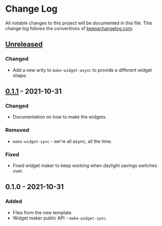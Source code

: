 # Change Log
All notable changes to this project will be documented in this file. This change log follows the conventions of [keepachangelog.com](http://keepachangelog.com/).

## [Unreleased]
### Changed
- Add a new arity to `make-widget-async` to provide a different widget shape.

## [0.1.1] - 2021-10-31
### Changed
- Documentation on how to make the widgets.

### Removed
- `make-widget-sync` - we're all async, all the time.

### Fixed
- Fixed widget maker to keep working when daylight savings switches over.

## 0.1.0 - 2021-10-31
### Added
- Files from the new template.
- Widget maker public API - `make-widget-sync`.

[Unreleased]: https://github.com/github-release-monitor/app/compare/0.1.1...HEAD
[0.1.1]: https://github.com/github-release-monitor/app/compare/0.1.0...0.1.1
